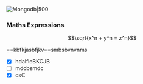![Mongodb|500](https://th.bing.com/th/id/OIP.i4ou6sqUSB0bPT9xO-MWMQHaEK?w=1280&h=720&rs=1&pid=ImgDetMain)

### Maths Expressions 
$$\sqrt{x^n + y^n = z^n}$$



==kbfkjasbfjkv==smbsbvnvnms 

- [x] hdalfleBKCJB
- [ ] mdcbsmdc
- [x] csC

